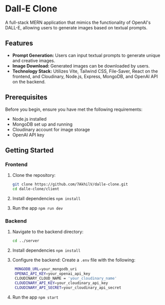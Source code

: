 # Dall-E Clone

A full-stack MERN application that mimics the functionality of OpenAI's DALL-E, allowing users to generate images based on textual prompts.

## Features

- **Prompt Generation:** Users can input textual prompts to generate unique and creative images.
- **Image Download:** Generated images can be downloaded by users.
- **Technology Stack:** Utilizes Vite, Tailwind CSS, File-Saver, React on the frontend, and Cloudinary, Node.js, Express, MongoDB, and OpenAI API on the backend.

## Prerequisites

Before you begin, ensure you have met the following requirements:

- Node.js installed
- MongoDB set up and running
- Cloudinary account for image storage
- OpenAI API key

## Getting Started

### Frontend

1. Clone the repository:

   ```bash
   git clone https://github.com/7AkhilV/dalle-clone.git
   cd dalle-clone/client

2. Install dependencies
   `npm install`

3. Run the app
   `npm run dev`

   
### Backend

1. Navigate to the backend directory:

   ```bash
   cd ../server

2. Install dependencies
   `npm install`


3. Configure the backend:
   Create a `.env` file with the following:
   ```bash
    MONGODB_URL=your_mongodb_uri
    OPENAI_API_KEY=your_openai_api_key
    CLOUDINARY_CLOUD_NAME = 'your_cloudinary_name'
    CLOUDINARY_API_KEY=your_cloudinary_api_key
    CLOUDINARY_API_SECRET=your_cloudinary_api_secret

5. Run the app
   `npm start`




